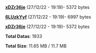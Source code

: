 [**xDZr36je**](/data/xDZr36je.txt) (27/12/22 - 19:19)- 5372 bytes

[**6LUzkYyf**](/data/6LUzkYyf.txt) (27/12/22 - 19:19)- 6997 bytes

[**xDZr36je**](/data/xDZr36je.txt) (27/12/22 - 19:19)- 5372 bytes

**Total Datas**: 1933

**Total Size**: 11.65 MB / 11.7 MB